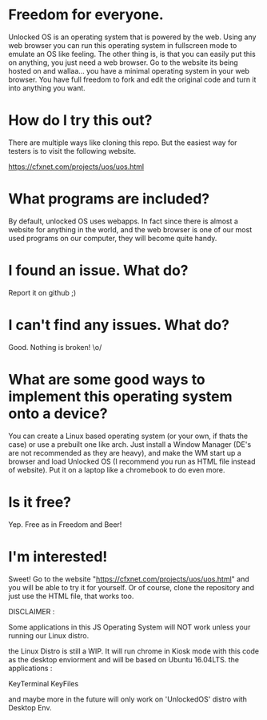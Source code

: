 # Freedom for everyone.
Unlocked OS is an operating system that is powered by the web. Using any web browser you can run this operating system in fullscreen mode to emulate an OS like feeling. The other thing is, is that you can easily put this on anything, you just need a web browser. Go to the website its being hosted on and wallaa... you have a minimal operating system in your web browser. You have full freedom to fork and edit the original code and turn it into anything you want.

# How do I try this out?
There are multiple ways like cloning this repo. But the easiest way for testers is to visit the following website.

https://cfxnet.com/projects/uos/uos.html

# What programs are included?
By default, unlocked OS uses webapps. In fact since there is almost a website for anything in the world, and the web browser is one of our most used programs on our computer, they will become quite handy.

# I found an issue. What do?
Report it on github ;)

# I can't find any issues. What do?
Good. Nothing is broken! \o/

# What are some good ways to implement this operating system onto a device?
You can create a Linux based operating system (or your own, if thats the case) or use a prebuilt one like arch. Just install a Window Manager (DE's are not recommended as they are heavy), and make the WM start up a browser and load Unlocked OS (I recommend you run as HTML file instead of website). Put it on a laptop like a chromebook to do even more.

# Is it free?
Yep. Free as in Freedom and Beer!

# I'm interested!
Sweet! Go to the website "https://cfxnet.com/projects/uos/uos.html" and you will be able to try it for yourself. Or of course, clone the repository and just use the HTML file, that works too.

DISCLAIMER : 

Some applications in this JS Operating System will NOT work unless your running our Linux distro.

the Linux Distro is still a WIP. It will run chrome in Kiosk mode with this code as the desktop enviorment and will be based on Ubuntu 16.04LTS. the applications :

KeyTerminal
KeyFiles

and maybe more in the future will only work on 'UnlockedOS' distro with Desktop Env. 
